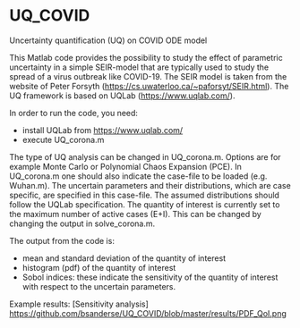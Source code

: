 # UQ_COVID
Uncertainty quantification (UQ) on COVID ODE model

This Matlab code provides the possibility to study the effect of parametric uncertainty in a simple SEIR-model that are typically used to study the spread of a virus outbreak like COVID-19.
The SEIR model is taken from the website of Peter Forsyth (https://cs.uwaterloo.ca/~paforsyt/SEIR.html).
The UQ framework is based on UQLab (https://www.uqlab.com/).

In order to run the code, you need:
- install UQLab from https://www.uqlab.com/
- execute UQ_corona.m

The type of UQ analysis can be changed in UQ_corona.m. Options are for example Monte Carlo or Polynomial Chaos Expansion (PCE). 
In UQ_corona.m one should also indicate the case-file to be loaded (e.g. Wuhan.m). The uncertain parameters and their distributions, which are case specific, are specified in this case-file. The assumed distributions should follow the UQLab specification.
The quantity of interest is currently set to the maximum number of active cases (E+I). This can be changed by changing the output in solve_corona.m.

The output from the code is:
- mean and standard deviation of the quantity of interest
- histogram (pdf) of the quantity of interest
- Sobol indices: these indicate the sensitivity of the quantity of interest with respect to the uncertain parameters.


Example results:
[Sensitivity analysis] https://github.com/bsanderse/UQ_COVID/blob/master/results/PDF_QoI.png
